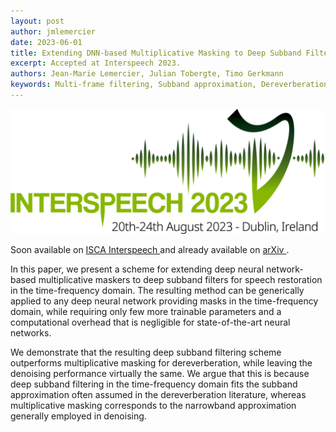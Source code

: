 ```yaml
---
layout: post
author: jmlemercier
date: 2023-06-01
title: Extending DNN-based Multiplicative Masking to Deep Subband Filtering for Improved Dereverberation
excerpt: Accepted at Interspeech 2023.
authors: Jean-Marie Lemercier, Julian Tobergte, Timo Gerkmann
keywords: Multi-frame filtering, Subband approximation, Dereverberation, Denoising, Neural network
---
```


<div class="post-image">
<img src="/assets/interspeech2023/interspeech2023.png" height="200px">
</div>

<div class="links">
<p>
Soon available on <a href="https://www.isca-speech.org/"> ISCA Interspeech </a> and already available on <a href="https://arxiv.org/abs/2303.00529"> arXiv </a>.
</p>
</div>

<div class="abstract">
<p>
In this paper, we present a scheme for extending deep neural network-based multiplicative maskers to deep subband filters for speech restoration in the time-frequency domain. The resulting method can be generically applied to any deep neural network providing masks in the time-frequency domain, while requiring only few more trainable parameters and a computational overhead that is negligible for state-of-the-art neural networks. 
</p>
<p>
We demonstrate that the resulting deep subband filtering scheme outperforms multiplicative masking for dereverberation, while leaving the denoising performance virtually the same. We argue that this is because deep subband filtering in the time-frequency domain fits the subband approximation often assumed in the dereverberation literature, whereas multiplicative masking corresponds to the narrowband approximation generally employed in denoising.
</p>
</div>